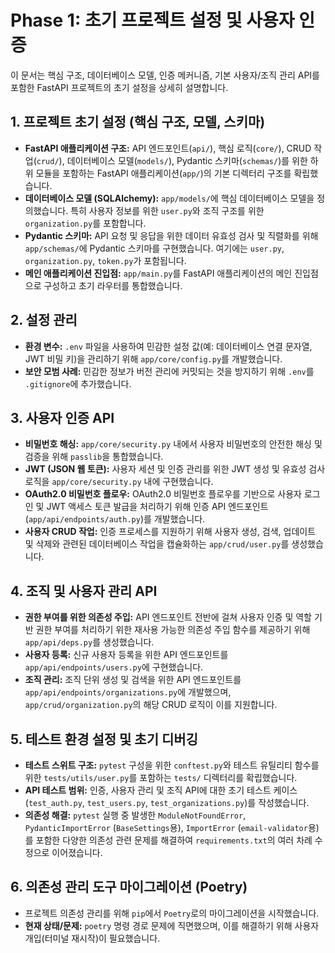 # Phase 1: 초기 프로젝트 설정 및 사용자 인증

이 문서는 핵심 구조, 데이터베이스 모델, 인증 메커니즘, 기본 사용자/조직 관리 API를 포함한 FastAPI 프로젝트의 초기 설정을 상세히 설명합니다.

## 1. 프로젝트 초기 설정 (핵심 구조, 모델, 스키마)

*   **FastAPI 애플리케이션 구조:** API 엔드포인트(`api/`), 핵심 로직(`core/`), CRUD 작업(`crud/`), 데이터베이스 모델(`models/`), Pydantic 스키마(`schemas/`)를 위한 하위 모듈을 포함하는 FastAPI 애플리케이션(`app/`)의 기본 디렉터리 구조를 확립했습니다.
*   **데이터베이스 모델 (SQLAlchemy):** `app/models/`에 핵심 데이터베이스 모델을 정의했습니다. 특히 사용자 정보를 위한 `user.py`와 조직 구조를 위한 `organization.py`를 포함합니다.
*   **Pydantic 스키마:** API 요청 및 응답을 위한 데이터 유효성 검사 및 직렬화를 위해 `app/schemas/`에 Pydantic 스키마를 구현했습니다. 여기에는 `user.py`, `organization.py`, `token.py`가 포함됩니다.
*   **메인 애플리케이션 진입점:** `app/main.py`를 FastAPI 애플리케이션의 메인 진입점으로 구성하고 초기 라우터를 통합했습니다.

## 2. 설정 관리

*   **환경 변수:** `.env` 파일을 사용하여 민감한 설정 값(예: 데이터베이스 연결 문자열, JWT 비밀 키)을 관리하기 위해 `app/core/config.py`를 개발했습니다.
*   **보안 모범 사례:** 민감한 정보가 버전 관리에 커밋되는 것을 방지하기 위해 `.env`를 `.gitignore`에 추가했습니다.

## 3. 사용자 인증 API

*   **비밀번호 해싱:** `app/core/security.py` 내에서 사용자 비밀번호의 안전한 해싱 및 검증을 위해 `passlib`을 통합했습니다.
*   **JWT (JSON 웹 토큰):** 사용자 세션 및 인증 관리를 위한 JWT 생성 및 유효성 검사 로직을 `app/core/security.py` 내에 구현했습니다.
*   **OAuth2.0 비밀번호 플로우:** OAuth2.0 비밀번호 플로우를 기반으로 사용자 로그인 및 JWT 액세스 토큰 발급을 처리하기 위해 인증 API 엔드포인트(`app/api/endpoints/auth.py`)를 개발했습니다.
*   **사용자 CRUD 작업:** 인증 프로세스를 지원하기 위해 사용자 생성, 검색, 업데이트 및 삭제와 관련된 데이터베이스 작업을 캡슐화하는 `app/crud/user.py`를 생성했습니다.

## 4. 조직 및 사용자 관리 API

*   **권한 부여를 위한 의존성 주입:** API 엔드포인트 전반에 걸쳐 사용자 인증 및 역할 기반 권한 부여를 처리하기 위한 재사용 가능한 의존성 주입 함수를 제공하기 위해 `app/api/deps.py`를 생성했습니다.
*   **사용자 등록:** 신규 사용자 등록을 위한 API 엔드포인트를 `app/api/endpoints/users.py`에 구현했습니다.
*   **조직 관리:** 조직 단위 생성 및 검색을 위한 API 엔드포인트를 `app/api/endpoints/organizations.py`에 개발했으며, `app/crud/organization.py`의 해당 CRUD 로직이 이를 지원합니다.

## 5. 테스트 환경 설정 및 초기 디버깅

*   **테스트 스위트 구조:** `pytest` 구성을 위한 `conftest.py`와 테스트 유틸리티 함수를 위한 `tests/utils/user.py`를 포함하는 `tests/` 디렉터리를 확립했습니다.
*   **API 테스트 범위:** 인증, 사용자 관리 및 조직 API에 대한 초기 테스트 케이스(`test_auth.py`, `test_users.py`, `test_organizations.py`)를 작성했습니다.
*   **의존성 해결:** `pytest` 실행 중 발생한 `ModuleNotFoundError`, `PydanticImportError` (`BaseSettings`용), `ImportError` (`email-validator`용)를 포함한 다양한 의존성 관련 문제를 해결하여 `requirements.txt`의 여러 차례 수정으로 이어졌습니다.

## 6. 의존성 관리 도구 마이그레이션 (Poetry)

*   프로젝트 의존성 관리를 위해 `pip`에서 `Poetry`로의 마이그레이션을 시작했습니다.
*   **현재 상태/문제:** `poetry` 명령 경로 문제에 직면했으며, 이를 해결하기 위해 사용자 개입(터미널 재시작)이 필요했습니다.